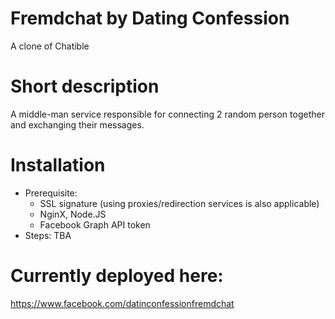# Fremdchat by Dating Confession
A clone of Chatible

# Short description
A middle-man service responsible for connecting 2 random person together and exchanging their messages.

# Installation
* Prerequisite:  
  * SSL signature (using proxies/redirection services is also applicable)
  * NginX, Node.JS
  * Facebook Graph API token
* Steps:
TBA

# Currently deployed here:
https://www.facebook.com/datinconfessionfremdchat
